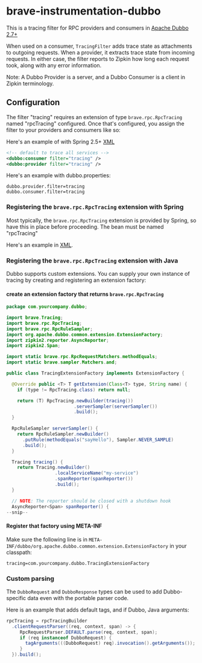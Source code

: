# brave-instrumentation-dubbo
This is a tracing filter for RPC providers and consumers in [Apache Dubbo 2.7+](http://dubbo.apache.org/en-us/docs/dev/impls/filter.html)

When used on a consumer, `TracingFilter` adds trace state as attachments
to outgoing requests. When a provider, it extracts trace state from
incoming requests. In either case, the filter reports to Zipkin how long
each request took, along with any error information.

Note: A Dubbo Provider is a server, and a Dubbo Consumer is a client in
Zipkin terminology.

## Configuration
The filter "tracing" requires an extension of type `brave.rpc.RpcTracing` named
"rpcTracing" configured. Once that's configured, you assign the filter to your
providers and consumers like so:

Here's an example of with Spring 2.5+ [XML](http://dubbo.apache.org/en-us/docs/user/references/xml/dubbo-consumer.html)
```xml
<!-- default to trace all services -->
<dubbo:consumer filter="tracing" />
<dubbo:provider filter="tracing" />
```

Here's an example with dubbo.properties:
```properties
dubbo.provider.filter=tracing
dubbo.consumer.filter=tracing
```

### Registering the `brave.rpc.RpcTracing` extension with Spring
Most typically, the `brave.rpc.RpcTracing` extension is provided by Spring, so
have this in place before proceeding. The bean must be named "rpcTracing"

Here's an example in [XML](../../spring-beans/README.md).

### Registering the `brave.rpc.RpcTracing` extension with Java
Dubbo supports custom extensions. You can supply your own instance of
tracing by creating and registering an extension factory:

#### create an extension factory that returns `brave.rpc.RpcTracing`

```java
package com.yourcompany.dubbo;

import brave.Tracing;
import brave.rpc.RpcTracing;
import brave.rpc.RpcRuleSampler;
import org.apache.dubbo.common.extension.ExtensionFactory;
import zipkin2.reporter.AsyncReporter;
import zipkin2.Span;

import static brave.rpc.RpcRequestMatchers.methodEquals;
import static brave.sampler.Matchers.and;

public class TracingExtensionFactory implements ExtensionFactory {

  @Override public <T> T getExtension(Class<T> type, String name) {
    if (type != RpcTracing.class) return null;

    return (T) RpcTracing.newBuilder(tracing())
                         .serverSampler(serverSampler())
                         .build();
  }

  RpcRuleSampler serverSampler() {
    return RpcRuleSampler.newBuilder()
      .putRule(methodEquals("sayHello"), Sampler.NEVER_SAMPLE)
      .build();
  }

  Tracing tracing() {
    return Tracing.newBuilder()
                  .localServiceName("my-service")
                  .spanReporter(spanReporter())
                  .build();
  }

  // NOTE: The reporter should be closed with a shutdown hook
  AsyncReporter<Span> spanReporter() {
--snip--
```

#### Register that factory using META-INF
Make sure the following line is in `META-INF/dubbo/org.apache.dubbo.common.extension.ExtensionFactory` in your classpath:
```
tracing=com.yourcompany.dubbo.TracingExtensionFactory
```

### Custom parsing

The `DubboRequest` and `DubboResponse` types can be used to add Dubbo-specific
data even with the portable parser code.

Here is an example that adds default tags, and if Dubbo, Java arguments:
```java
rpcTracing = rpcTracingBuilder
  .clientRequestParser((req, context, span) -> {
     RpcRequestParser.DEFAULT.parse(req, context, span);
     if (req instanceof DubboRequest) {
       tagArguments(((DubboRequest) req).invocation().getArguments());
     }
  }).build();
```
